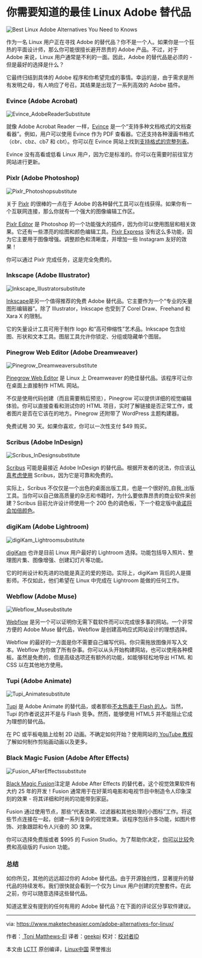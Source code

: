 你需要知道的最佳 Linux Adob​​e 替代品
============================================================
![](https://www.maketecheasier.com/assets/uploads/2016/09/adobe-alternative-linux-featured.jpg "Best Linux Adobe Alternatives You Need to Knows")



作为一名 Linux 用户正在寻找 Adobe 的替代品？你不是一个人。如果你是一个狂热的平面设计师，那么你可能很擅长避开昂贵的 Adobe 产品。不过，对于 Adobe 来说，Linux 用户通常是不利的一面。因此，Adobe 的替代品是必须的 - 但是最好的选择是什么？

它最终归结到具体的 Adobe 程序和你希望完成的事情。幸运的是，由于需求是所有发明之母，有人响应了号召。其结果是出现了一系列高效的 Adobe 插件。

### Evince (Adobe Acrobat)

![Evince_AdobeReaderSubstitute](https://www.maketecheasier.com/assets/uploads/2016/08/Evince_AdobeReaderSubstitute.jpg "Evince_AdobeReaderSubstitute")

就像 Adobe Acrobat Reader 一样，[Evince][6] 是一个“支持多种文档格式的文档查看器”。例如，用户可以使用 Evince 作为 PDF 查看器。它还支持各种漫画书格式（cbr、cbz、cb7 和 cbt）。你可以在 Evince 网站上找到[支持格式的完整列表][7]。

Evince 没有高看或低看 Linux 用户，因为它是标准的。你可以在需要时前往官方网站进行更新。

### Pixlr (Adobe Photoshop)

![Pixlr_Photoshopsubstitute](https://www.maketecheasier.com/assets/uploads/2016/08/Pixlr_Photoshopsubstitute.jpg "Pixlr_Photoshopsubstitute")

关于 [Pixlr][8] 的很棒的一点在于 Adobe 的各种替代工具可以在线获得。如果你有一个互联网连接，那么你就有一个强大的图像编辑工作区。

[Pixlr Editor][9] 是 Photoshop 的一个功能强大的插件，因为你可以使用图层和相关效果。它还有一些漂亮的绘图和颜色编辑工具。[Pixlr Express][10] 没有这么多功能，因为它主要用于图像增强。调整颜色和清晰度，并增加一些 Instagram 友好的效果！

你可以通过 Pixlr 完成任务，这是完全免费的。

### Inkscape (Adobe Illustrator)

![Inkscape_Illustratorsubstitute](https://www.maketecheasier.com/assets/uploads/2016/08/Inkscape_Illustratorsubstitute.jpg "Inkscape_Illustratorsubstitute")

[Inkscape][11]是另一个值得推荐的免费 Adobe 替代品。它主要作为一个“专业的矢量图形编辑器”。除了 Illustrator，Inkscape 也受到了 Corel Draw、Freehand 和 Xara X 的限制。

它的矢量设计工具可用于制作 logo 和“高可伸缩性”艺术品。Inkscape 包含绘图、形状和文本工具。图层工具允许你锁定、分组或隐藏单个图层。

### Pinegrow Web Editor (Adobe Dreamweaver)

![Pinegrow_Dreamweaversubstitute](https://www.maketecheasier.com/assets/uploads/2016/08/Pinegrow_Dreamweaversubstitute-400x204.jpg "Pinegrow_Dreamweaversubstitute")

[Pinegrow Web Editor][12] 是 Linux 上 Dreamweaver 的绝佳替代品。该程序可让你在桌面上直接制作 HTML 网站。

不仅是使用代码创建（而且需要稍后预览），Pinegrow 可以提供详细的视觉编辑体验。你可以直接查看和测试你的 HTML 项目，实时了解链接是否正常工作，或者图片是否在它该在的地方。Pinegrow 还附带了 WordPress 主题构建器。

免费试用 30 天。如果你喜欢，你可以一次性支付 $49 购买。

### Scribus (Adobe InDesign)

![Scribus_InDesignsubstitute](https://www.maketecheasier.com/assets/uploads/2016/08/Scribus_InDesignsubstitute.jpg "Scribus_InDesignsubstitute")

[Scribus][13] 可能是最接近 Adobe InDesign 的替代品。根据开发者的说法，你应该[认真考虑使用][14] Scribus，因为它是可靠和免费的。

实际上，Scribus 不仅仅是一个出色的桌面出版工具，也是一个很好的_自我_出版工具。当你可以自己做高质量的杂志和书籍时，为什么要依靠昂贵的商业软件来创建？Scribus 目前允许设计师使用一个 200 色的调色板，下一个稳定版中[承诺将会加倍颜色][15]。

### digiKam (Adobe Lightroom)

![digiKam_Lightroomsubstitute](https://www.maketecheasier.com/assets/uploads/2016/08/digiKam_Lightroomsubstitute-400x213.jpg "digiKam_Lightroomsubstitute")

[digiKam][16] 也许是目前 Linux 用户最好的 Lightroom 选择。功能包括导入照片、整理图片集、图像增强、创建幻灯片等功能。

它的时尚设计和先进的功能是真正的爱的劳动。实际上，digiKam 背后的人是摄影师。不仅如此，他们希望在 Linux 中完成在 Lightroom 能做的任何工作。

### Webflow (Adobe Muse)

![Webflow_Museubstitute](https://www.maketecheasier.com/assets/uploads/2016/08/Webflow_Museubstitute-400x158.jpg "Webflow_Museubstitute")

[Webflow][17] 是另一个可以证明你无需下载软件而可以完成很多事的网站。一个非常方便的 Adobe Muse 替代品，Webflow 是创建高响应式网站设计的理想选择。

Webflow 的最好的一方面是你不需要自己编写代码。你只需拖放图像并写入文本。Webflow 为你做了所有杂事。你可以从头开始构建网站，也可以使用各种模板。虽然是免费的，但是高级选项还有额外的功能，如能够轻松地导出 HTML 和 CSS 以在其他地方使用。

### Tupi (Adobe Animate)

![Tupi_Animatesubstitute](https://www.maketecheasier.com/assets/uploads/2016/08/Tupi_Animatesubstitute.jpg "Tupi_Animatesubstitute")

[Tupi][18] 是 Adobe Animate 的替代品，或者那些[不太热衷于 Flash 的人][19]。当然，Tupi 的作者说这并不是与 Flash 竞争。然而，能够使用 HTML5 并不能阻止它成为理想的替代品。

在 PC 或平板电脑上绘制 2D 动画。不确定如何开始？使用网站的[ YouTube 教程][20]了解如何制作剪贴画动画以及更多。

### Black Magic Fusion (Adobe After Effects)

![Fusion_AFterEffectssubstitute](https://www.maketecheasier.com/assets/uploads/2016/08/Fusion_AFterEffectssubstitute.jpg "Fusion_AFterEffectssubstitute")

[Black Magic Fusion][21]注定是 Adobe After Effects 的替代者。这个视觉效果软件有大约 25 年的开发！Fusion 通常用于在好莱坞电影和电视节目中制造令人印象深刻的效果 - 将其详细和时尚的功能带到家庭。

Fusion 通过使用节点，那些“代表效果、过滤器和其他处理的小图标”工作。将这些节点连接在一起，创建一系列复杂的视觉效果。该程序包括许多功能，如图片修饰、对象跟踪和令人兴奋的 3D 效果。

你可以选择免费版或者 $995 的 Fusion Studio。为了帮助你决定，[你可以比较][22]免费和高级版的 Fusion 功能。

### 总结

如你所见，其他的远远超过你的 Adobe 替代品。由于开源独创性，显著提升的替代品的持续发布。我们很快就会看到一个仅为 Linux 用户创建的完整套件。在此之前，你可以随意选择这些替代品。

知道这里没有提到的任何有用的 Adobe 替代品？在下面的评论区分享软件建议。

--------------------------------------------------------------------------------

via: https://www.maketecheasier.com/adobe-alternatives-for-linux/

作者：[ Toni Matthews-El][a]
译者：[geekpi](https://github.com/geekpi)
校对：[校对者ID](https://github.com/校对者ID)

本文由 [LCTT](https://github.com/LCTT/TranslateProject) 原创编译，[Linux中国](https://linux.cn/) 荣誉推出

[a]:https://www.maketecheasier.com/author/ttmatthe/
[1]:https://www.maketecheasier.com/author/ttmatthe/
[2]:https://www.maketecheasier.com/adobe-alternatives-for-linux/#comments
[3]:https://www.maketecheasier.com/category/linux-tips/
[4]:https://support.google.com/adsense/troubleshooter/1631343
[5]:https://support.google.com/adsense/troubleshooter/1631343
[6]:https://wiki.gnome.org/Apps/Evince
[7]:https://wiki.gnome.org/Apps/Evince/SupportedDocumentFormats
[8]:https://pixlr.com/
[9]:https://pixlr.com/editor/
[10]:https://pixlr.com/express/
[11]:https://inkscape.org/en/
[12]:http://pinegrow.com/
[13]:https://www.scribus.net/
[14]:https://www.scribus.net/why-on-earth-should-i-use-scribus-2/
[15]:https://www.scribus.net/because-color-matters/
[16]:http://digikam.org/
[17]:https://webflow.com/
[18]:http://www.maefloresta.com/portal/
[19]:https://www.maketecheasier.com/sites-moving-away-flash/
[20]:https://www.youtube.com/user/maefloresta
[21]:https://www.blackmagicdesign.com/
[22]:https://www.blackmagicdesign.com/products/fusion/compare
